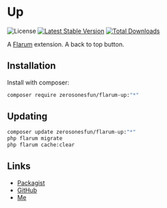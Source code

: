 # Up

![License](https://img.shields.io/badge/license-MIT-blue.svg) [![Latest Stable Version](https://img.shields.io/packagist/v/zerosonesfun/flarum-up.svg)](https://packagist.org/packages/zerosonesfun/flarum-up) [![Total Downloads](https://img.shields.io/packagist/dt/zerosonesfun/flarum-up.svg)](https://packagist.org/packages/zerosonesfun/flarum-up)

A [Flarum](http://flarum.org) extension. A back to top button.

## Installation

Install with composer:

```sh
composer require zerosonesfun/flarum-up:"*"
```

## Updating

```sh
composer update zerosonesfun/flarum-up:"*"
php flarum migrate
php flarum cache:clear
```

## Links

- [Packagist](https://packagist.org/packages/zerosonesfun/flarum-up)
- [GitHub](https://github.com/zerosonesfun/flarum-up)
- [Me](https://www.wilcosky.com)
